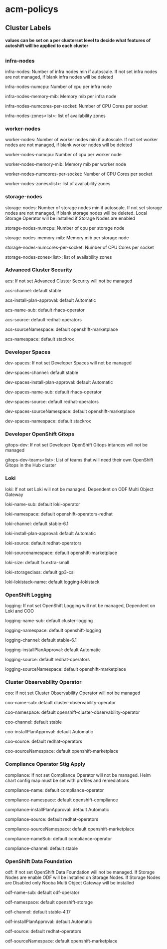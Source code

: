 # acm-policys

## Cluster Labels
#### values can be set on a per clusterset level to decide what features of autoshift will be applied to each cluster
##

### infra-nodes
infra-nodes<int>: Number of infra nodes min if autoscale. If not set infra nodes are not managed, if blank infra nodes will be deleted

infra-nodes-numcpu<int>: Number of cpu per infra node

infra-nodes-memory-mib<int>: Memory mib per infra node

infra-nodes-numcores-per-socket<int>: Number of CPU Cores per socket

infra-nodes-zones<list<String>>: list of availability zones

### worker-nodes
worker-nodes<int>: Number of worker nodes min if autoscale. If not set worker nodes are not managed, if blank worker nodes will be deleted

worker-nodes-numcpu<int>: Number of cpu per worker node

worker-nodes-memory-mib<int>: Memory mib per worker node

worker-nodes-numcores-per-socket<int>: Number of CPU Cores per socket

worker-nodes-zones<list<String>>: list of availability zones

### storage-nodes
storage-nodes<int>: Number of storage nodes min if autoscale. If not set storage nodes are not managed, if blank storage nodes will be deleted. Local Storage Operator will be installed if Storage Nodes are enabled

storage-nodes-numcpu<int>: Number of cpu per storage node

storage-nodes-memory-mib<int>: Memory mib per storage node

storage-nodes-numcores-per-socket<int>: Number of CPU Cores per socket

storage-nodes-zones<list<String>>: list of availability zones

### Advanced Cluster Security
acs<bool>: If not set Advanced Cluster Security will not be managed

acs-channel<String>: default stable

acs-install-plan-approval<String>: default Automatic

acs-name-sub<String>: default rhacs-operator

acs-source<String>: default redhat-operators

acs-sourceNamespace<String>: default openshift-marketplace

acs-namespace<String>: default stackrox

### Developer Spaces
dev-spaces<bool>: If not set Developer Spaces will not be managed

dev-spaces-channel<String>: default stable

dev-spaces-install-plan-approval<String>: default Automatic

dev-spaces-name-sub<String>: default rhacs-operator

dev-spaces-source<String>: default redhat-operators

dev-spaces-sourceNamespace<String>: default openshift-marketplace

dev-spaces-namespace<String>: default stackrox

### Developer OpenShift Gitops
gitops-dev<bool>: If not set Developer OpenShift Gitops intances will not be managed

gitops-dev-teams<list<String>>: List of teams that will need their own OpenShift Gitops in the Hub cluster

### Loki
loki<bool>: If not set Loki will not be managed. Dependent on ODF Multi Object Gateway

loki-name-sub<String>: default loki-operator

loki-namespace<String>: default openshift-operators-redhat

loki-channel<String>: default stable-6.1

loki-install-plan-approval<String>: default Automatic

loki-source<String>: default redhat-operators

loki-sourcenamespace<String>: default openshift-marketplace

loki-size<String>: default 1x.extra-small

loki-storageclass<String>: default gp3-csi

loki-lokistack-name<String>: default logging-lokistack

### OpenShift Logging
logging<bool>: If not set OpenShift Logging will not be managed, Dependent on Loki and COO

logging-name-sub<String>: default cluster-logging

logging-namespace<String>: default openshift-logging

logging-channel<String>: default stable-6.1

logging-installPlanApproval<String>: default Automatic

logging-source<String>: default redhat-operators

logging-sourceNamespace<String>: default openshift-marketplace

### Cluster Observability Operator
coo<bool>: If not set Cluster Observability Operator will not be managed

coo-name-sub<String>: default cluster-observability-operator

coo-namespace<String>: default openshift-cluster-observability-operator

coo-channel<String>: default stable

coo-installPlanApproval<String>: default Automatic

coo-source<String>: default redhat-operators

coo-sourceNamespace<String>: default openshift-marketplace

### Compliance Operator Stig Apply
compliance<bool>: If not set Compliance Operator will not be managed. Helm chart config map must be set with profiles and remediations

compliance-name<String>: default compliance-operator

compliance-namespace<String>: default openshift-compliance

compliance-installPlanApproval<String>: default Automatic

compliance-source<String>: default redhat-operators

compliance-sourceNamespace<String>: default openshift-marketplace

compliance-nameSub<String>: default compliance-operator

compliance-channel<String>: default stable

### OpenShift Data Foundation
odf<bool>: If not set OpenShift Data Foundation will not be managed. If Storage Nodes are enable ODF will be installed on Storage Nodes. If Storage Nodes are Disabled only Nooba Multi Object Gateway will be installed

odf-name-sub<String>: default odf-operator

odf-namespace<String>: default openshift-storage

odf-channel<String>: default stable-4.17

odf-installPlanApproval<String>: default Automatic

odf-source<String>: default redhat-operators

odf-sourceNamespace<String>: default openshift-marketplace
